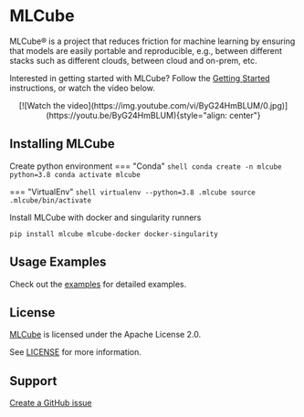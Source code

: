 # MLCube

MLCube&reg; is a project that reduces friction for machine learning by ensuring that models are easily portable and 
reproducible, e.g., between different stacks such as different clouds, between cloud and on-prem, etc.

Interested in getting started with MLCube? Follow the 
[Getting Started](https://mlcommons.github.io/mlcube/getting-started/) instructions, or watch the video below.

<div style="text-align: center" markdown="block">
[![Watch the video](https://img.youtube.com/vi/ByG24HmBLUM/0.jpg)](https://youtu.be/ByG24HmBLUM){style="align: center"}
</div>

## Installing MLCube

Create python environment
=== "Conda"
    ```shell
    conda create -n mlcube python=3.8
    conda activate mlcube
    ```

=== "VirtualEnv" 
    ```shell
    virtualenv --python=3.8 .mlcube
    source .mlcube/bin/activate
    ```

Install MLCube with docker and singularity runners
```shell
pip install mlcube mlcube-docker docker-singularity
```


## Usage Examples

Check out the [examples](https://github.com/mlcommons/mlcube_examples) for detailed examples.

## License
[MLCube](https://github.com/mlcommons/mlcube/) is licensed under the Apache License 2.0. 

See [LICENSE](https://github.com/mlcommons/mlcube/blob/master/LICENSE) for more information.

## Support

[Create a GitHub issue](https://github.com/mlcommons/mlcube/issues/new/choose)
